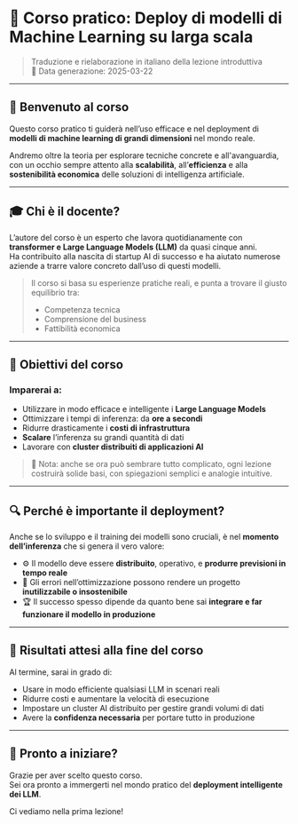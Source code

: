 # 🚀 Corso pratico: Deploy di modelli di Machine Learning su larga scala

> Traduzione e rielaborazione in italiano della lezione introduttiva  
> 📅 Data generazione: 2025-03-22

---

## 👋 Benvenuto al corso

Questo corso pratico ti guiderà nell’uso efficace e nel deployment di **modelli di machine learning di grandi dimensioni** nel mondo reale.

Andremo oltre la teoria per esplorare tecniche concrete e all'avanguardia, con un occhio sempre attento alla **scalabilità**, all’**efficienza** e alla **sostenibilità economica** delle soluzioni di intelligenza artificiale.

---

## 🎓 Chi è il docente?

L’autore del corso è un esperto che lavora quotidianamente con **transformer e Large Language Models (LLM)** da quasi cinque anni.  
Ha contribuito alla nascita di startup AI di successo e ha aiutato numerose aziende a trarre valore concreto dall’uso di questi modelli.

> Il corso si basa su esperienze pratiche reali, e punta a trovare il giusto equilibrio tra:
> - Competenza tecnica
> - Comprensione del business
> - Fattibilità economica

---

## 🎯 Obiettivi del corso

### Imparerai a:
- Utilizzare in modo efficace e intelligente i **Large Language Models**
- Ottimizzare i tempi di inferenza: da **ore a secondi**
- Ridurre drasticamente i **costi di infrastruttura**
- **Scalare** l’inferenza su grandi quantità di dati
- Lavorare con **cluster distribuiti di applicazioni AI**

> 🧠 Nota: anche se ora può sembrare tutto complicato, ogni lezione costruirà solide basi, con spiegazioni semplici e analogie intuitive.

---

## 🔍 Perché è importante il deployment?

Anche se lo sviluppo e il training dei modelli sono cruciali, è nel **momento dell’inferenza** che si genera il vero valore:

- ⚙️ Il modello deve essere **distribuito**, operativo, e **produrre previsioni in tempo reale**
- 💸 Gli errori nell’ottimizzazione possono rendere un progetto **inutilizzabile o insostenibile**
- 🏆 Il successo spesso dipende da quanto bene sai **integrare e far funzionare il modello in produzione**

---

## 📌 Risultati attesi alla fine del corso

Al termine, sarai in grado di:

- Usare in modo efficiente qualsiasi LLM in scenari reali
- Ridurre costi e aumentare la velocità di esecuzione
- Impostare un cluster AI distribuito per gestire grandi volumi di dati
- Avere la **confidenza necessaria** per portare tutto in produzione

---

## 🚀 Pronto a iniziare?

Grazie per aver scelto questo corso.  
Sei ora pronto a immergerti nel mondo pratico del **deployment intelligente dei LLM**.

Ci vediamo nella prima lezione!
